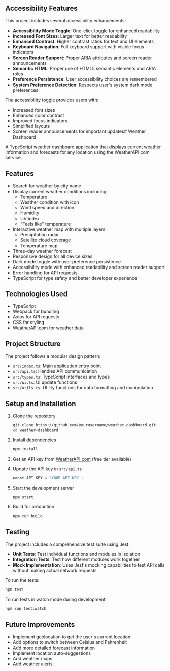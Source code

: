 ## Accessibility Features

This project includes several accessibility enhancements:

- **Accessibility Mode Toggle**: One-click toggle for enhanced readability
- **Increased Font Sizes**: Larger text for better readability
- **Enhanced Contrast**: Higher contrast ratios for text and UI elements
- **Keyboard Navigation**: Full keyboard support with visible focus indicators
- **Screen Reader Support**: Proper ARIA attributes and screen reader announcements
- **Semantic HTML**: Proper use of HTML5 semantic elements and ARIA roles
- **Preference Persistence**: User accessibility choices are remembered
- **System Preference Detection**: Respects user's system dark mode preferences

The accessibility toggle provides users with:

- Increased font sizes
- Enhanced color contrast
- Improved focus indicators
- Simplified layouts
- Screen reader announcements for important updates# Weather Dashboard

A TypeScript weather dashboard application that displays current weather information and forecasts for any location using the WeatherAPI.com service.

## Features

- Search for weather by city name
- Display current weather conditions including:
  - Temperature
  - Weather condition with icon
  - Wind speed and direction
  - Humidity
  - UV index
  - "Feels like" temperature
- Interactive weather map with multiple layers:
  - Precipitation radar
  - Satellite cloud coverage
  - Temperature map
- Three-day weather forecast
- Responsive design for all device sizes
- Dark mode toggle with user preference persistence
- Accessibility mode with enhanced readability and screen reader support
- Error handling for API requests
- TypeScript for type safety and better developer experience

## Technologies Used

- TypeScript
- Webpack for bundling
- Axios for API requests
- CSS for styling
- WeatherAPI.com for weather data

## Project Structure

The project follows a modular design pattern:

- `src/index.ts`: Main application entry point
- `src/api.ts`: Handles API communication
- `src/types.ts`: TypeScript interfaces and types
- `src/ui.ts`: UI update functions
- `src/utils.ts`: Utility functions for data formatting and manipulation

## Setup and Installation

1. Clone the repository
   ```bash
   git clone https://github.com/yourusername/weather-dashboard.git
   cd weather-dashboard
   ```

2. Install dependencies
   ```bash
   npm install
   ```

3. Get an API key from [WeatherAPI.com](https://www.weatherapi.com/) (free tier available)

4. Update the API key in `src/api.ts`
   ```typescript
   const API_KEY = 'YOUR_API_KEY';
   ```

5. Start the development server
   ```bash
   npm start
   ```

6. Build for production
   ```bash
   npm run build
   ```

## Testing

The project includes a comprehensive test suite using Jest:

- **Unit Tests**: Test individual functions and modules in isolation
- **Integration Tests**: Test how different modules work together
- **Mock Implementation**: Uses Jest's mocking capabilities to test API calls without making actual network requests

To run the tests:
```bash
npm test
```

To run tests in watch mode during development:
```bash
npm run test:watch
```

## Future Improvements

- Implement geolocation to get the user's current location
- Add options to switch between Celsius and Fahrenheit
- Add more detailed forecast information
- Implement location auto-suggestions
- Add weather maps
- Add weather alerts